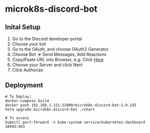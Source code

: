 # microk8s-discord-bot

## Inital Setup

1. Go to the Discord developer portal
2. Choose your bot
3. Go to the OAuth, and choose OAuth2 Generator
4. Choose Bot => Send Messages, Add Reactions
5. Copy/Paste URL into Browser, e.g. Click [Here](https://discord.com/api/oauth2/authorize?client_id=1149837019736981594&permissions=2112&scope=bot)
6. Choose your Server and click Next
7. Click Authorize

## Deployment
```
# To Deploy:
docker-compose build
docker push 192.168.1.151:32000/microk8s-discord-bot:1.0.155
helm upgrade microk8s-discord-bot ./chart

# To access
kubectl port-forward -n kube-system service/kubernetes-dashboard 10443:443
```